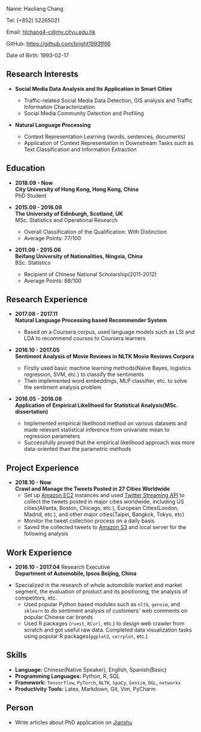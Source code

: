 Name: Haoliang Chang

Tel: (+852) 52265021

Email: <hlchang4-c@my.cityu.edu.hk>  

GitHub: <https://github.com/bright1993ff66>  

Date of Birth: 1993-02-17  

## Research Interests

+ **Social Media Data Analysis and Its Application in Smart Cities**  
  - Traffic-related Social Media Data Detection, GIS analysis and Traffic Information Characterization
  - Social Media Community Detection and Profiling

+ **Natural Language Processing**  
  - Context Representation Learning (words, sentences, documents)
  - Application of Context Representation in Downstream Tasks such as Text Classification and Information Extraction


## Education

+ **2018.09 - Now**   
**City University of Hong Kong, Hong Kong, China**   
PhD Student

+ **2015.09 - 2016.09**  
**The University of Edinburgh, Scotland, UK**  
MSc. Statistics and Operational Research 
	- Overall Classification of the Qualification: With Distinction	
	- Average Points: 77/100

+ **2011.09 - 2015.06**  
  **Beifang University of Nationalities, Ningxia, China**  
  BSc. Statistics
  - Recipient of Chinese National Scholarship(2011-2012)
  - Average Points: 88/100

## Research Experience

+ **2017.08 - 2017.11**  
**Natural Language Processing based Recommender System**
	- Based on a Coursera corpus, used language models such as LSI and LDA to recommend courses to Coursera learners  
	
+ **2016.10 - 2017.05**   
**Sentiment Analysis of Movie Reviews in NLTK Movie Reviews Corpora**
	- Firstly used basic machine learning methods(Naïve Bayes, logistics regression, SVM, etc.) to classify the sentiments 
	- Then implemented word embeddings, MLP classifier, etc. to solve the sentiment analysis problem

+ **2016.05 - 2016.08**   
**Application of Empirical Likelihood for Statistical Analysis(MSc. dissertation)**
	- Implemented empirical likelihood method on various datasets and made relevant statistical inference from univariate mean to regression parameters 
	- Successfully proved that the empirical likelihood approach was more data-oriented than the parametric methods 

## Project Experience

- **2018.10 - Now**  
  **Crawl and Manage the Tweets Posted in 27 Cities Worldwide**
  - Set up [Amazon EC2](https://aws.amazon.com/ec2/?ec2-whats-new.sort-by=item.additionalFields.postDateTime&ec2-whats-new.sort-order=desc) instances and used [Twitter Streaming API](https://developer.twitter.com/en/docs) to collect the tweets posted in major cities worldwide, including US cities(Atlanta, Boston, Chicago, etc.), European Cities(London, Madrid, etc.), and other major cities(Taipei, Bangkok, Tokyo, etc)
  - Monitor the tweet collection process on a daily basis
  - Saved the collected tweets to [Amazon S3](https://aws.amazon.com/s3/) and local server for the following analysis


## Work Experience

+ **2016.10 - 2017.04** Research Executive  
**Department of Automobile, Ipsos Beijing, China**  
- Specialized in the research of whole automobile market and market segment, the evaluation of product and its positioning, the analysis of competitors, etc.
	- Used popular Python based modules such as ```nltk```, ```gensim```, and ```sklearn``` to do sentiment analysis of customers' web comments on popular Chinese car brands 
	- Used R packages (```rvest```, ```RCurl```, etc.) to design web crawler from scratch and got useful raw data. Completed data visualization tasks using popular R packages(```ggplot2```, ```corrplot```, etc.)

## Skills

+ **Language:** Chinese(Native Speaker), English, Spanish(Basic)
+ **Programming Languages:** Python, R, SQL
+ **Framework:** ```Tensorflow```, ```PyTorch```, ```NLTK```, ```SpaCy```, ```Gensim```, ```DGL```, ```networkx```
+ **Productivity Tools:** Latex, Markdown, Git, Vim, PyCharm

## Person

+ Write articles about PhD application on [Jianshu](https://www.jianshu.com/u/0c6ccae5639b)
